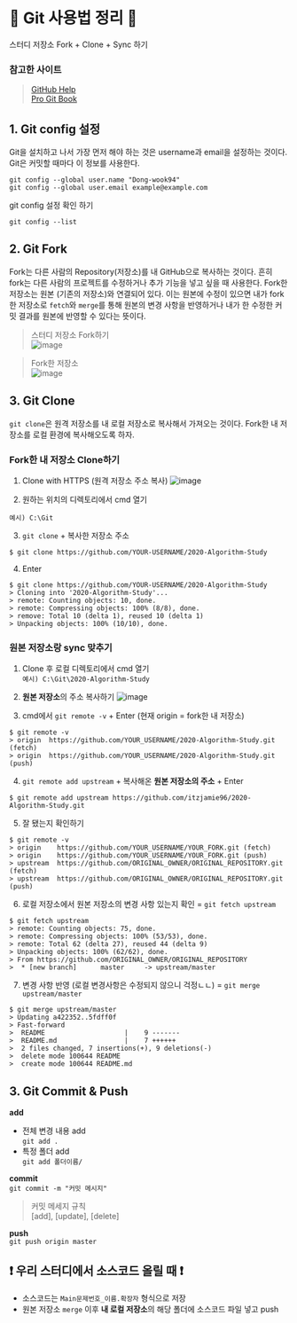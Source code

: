 # :rocket: Git 사용법 정리 :rocket:
스터디 저장소 Fork + Clone + Sync 하기


### 참고한 사이트 
> [GitHub Help](https://help.github.com/en/github)   
> [Pro Git Book](https://git-scm.com/book/en/v2)


## 1. Git config 설정

Git을 설치하고 나서 가장 먼저 해야 하는 것은 username과 email을 설정하는 것이다. Git은 커밋할 때마다 이 정보를 사용한다.

  ```
  git config --global user.name "Dong-wook94"
  git config --global user.email example@example.com
  ```

git config 설정 확인 하기
```
git config --list
```



## 2. Git Fork
Fork는 다른 사람의 Repository(저장소)를 내 GitHub으로 복사하는 것이다. 흔히 fork는 다른 사람의 프로젝트를 수정하거나 추가 기능을 넣고 싶을 때 사용한다. Fork한 저장소는 원본 (기존의 저장소)와 연결되어 있다. 이는 원본에 수정이 있으면 내가 fork한 저장소로 `fetch`와 `merge`를 통해 원본의 변경 사항을 반영하거나 내가 한 수정한 커밋 결과를 원본에 반영할 수 있다는 뜻이다. 

> 스터디 저장소 Fork하기   
![image](https://user-images.githubusercontent.com/53888115/74158015-ad838000-4c5c-11ea-9fba-949af5054164.png)

> Fork한 저장소   
![image](https://user-images.githubusercontent.com/53888115/74160153-52ec2300-4c60-11ea-8ea3-1198e383c570.png)


## 3. Git Clone
`git clone`은 원격 저장소를 내 로컬 저장소로 복사해서 가져오는 것이다. Fork한 내 저장소를 로컬 환경에 복사해오도록 하자. 

### Fork한 내 저장소 Clone하기

1. Clone with HTTPS (원격 저장소 주소 복사)
![image](https://user-images.githubusercontent.com/53888115/74159624-6a76dc00-4c5f-11ea-9288-8be023507ff8.png)

2. 원하는 위치의 디렉토리에서 cmd 열기   
```
예시) C:\Git
```     

3. `git clone` + 복사한 저장소 주소    
```
$ git clone https://github.com/YOUR-USERNAME/2020-Algorithm-Study
```

4. Enter   
```
$ git clone https://github.com/YOUR-USERNAME/2020-Algorithm-Study   
> Cloning into '2020-Algorithm-Study'...   
> remote: Counting objects: 10, done.   
> remote: Compressing objects: 100% (8/8), done.  
> remove: Total 10 (delta 1), reused 10 (delta 1)   
> Unpacking objects: 100% (10/10), done.
```   


### 원본 저장소랑 sync 맞추기
1. Clone 후 로컬 디렉토리에서 cmd 열기   
```예시) C:\Git\2020-Algorithm-Study```

2. **원본 저장소**의 주소 복사하기
![image](https://user-images.githubusercontent.com/53888115/74162149-8aa89a00-4c63-11ea-8fee-a68869bdd121.png)

3. cmd에서 `git remote -v` + Enter (현재 origin = fork한 내 저장소)   
```
$ git remote -v   
> origin  https://github.com/YOUR_USERNAME/2020-Algorithm-Study.git (fetch)   
> origin  https://github.com/YOUR_USERNAME/2020-Algorithm-Study.git (push)
```

4. `git remote add upstream` + 복사해온 **원본 저장소의 주소** + Enter   
```
$ git remote add upstream https://github.com/itzjamie96/2020-Algorithm-Study.git
```

5. 잘 됐는지 확인하기
```
$ git remote -v
> origin    https://github.com/YOUR_USERNAME/YOUR_FORK.git (fetch)
> origin    https://github.com/YOUR_USERNAME/YOUR_FORK.git (push)
> upstream  https://github.com/ORIGINAL_OWNER/ORIGINAL_REPOSITORY.git (fetch)
> upstream  https://github.com/ORIGINAL_OWNER/ORIGINAL_REPOSITORY.git (push)
```   

6. 로컬 저장소에서 원본 저장소의 변경 사항 있는지 확인 = `git fetch upstream`   
```
$ git fetch upstream
> remote: Counting objects: 75, done.
> remote: Compressing objects: 100% (53/53), done.
> remote: Total 62 (delta 27), reused 44 (delta 9)
> Unpacking objects: 100% (62/62), done.
> From https://github.com/ORIGINAL_OWNER/ORIGINAL_REPOSITORY
>  * [new branch]      master     -> upstream/master
```   

7. 변경 사항 반영 (로컬 변경사항은 수정되지 않으니 걱정ㄴㄴ) = `git merge upstream/master`
```
$ git merge upstream/master
> Updating a422352..5fdff0f
> Fast-forward
>  README                    |    9 -------
>  README.md                 |    7 ++++++
>  2 files changed, 7 insertions(+), 9 deletions(-)
>  delete mode 100644 README
>  create mode 100644 README.md
```   

## 3. Git Commit & Push
**add**
- 전체 변경 내용 add   
`git add .`       
- 특정 폴더 add   
`git add 폴더이름/`


**commit**   
`git commit -m "커밋 메시지"`   
> 커밋 메세지 규칙   
> [add], [update], [delete]

**push**   
`git push origin master`

## :exclamation: 우리 스터디에서 소스코드 올릴 때 :exclamation:
- 소스코드는 `Main문제번호_이름.확장자` 형식으로 저장
- 원본 저장소 `merge` 이후 **내 로컬 저장소**의 해당 폴더에 소스코드 파일 넣고 push


